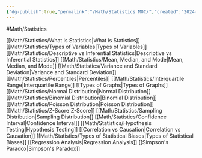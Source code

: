 ```yaml
---
{"dg-publish":true,"permalink":"/Math/Statistics MOC/","created":"2024-11-09T13:43:28.268-05:00","updated":"2024-11-17T02:23:53.405-05:00"}
---
```



#Math/Statistics 

[[Math/Statistics/What is Statistics\|What is Statistics]]
[[Math/Statistics/Types of Variables\|Types of Variables]]
[[Math/Statistics/Descriptive vs Inferential Statistics\|Descriptive vs Inferential Statistics]]
[[Math/Statistics/Mean, Median, and Mode\|Mean, Median, and Mode]]
[[Math/Statistics/Variance and Standard Deviation\|Variance and Standard Deviation]]
[[Math/Statistics/Percentiles\|Percentiles]]
[[Math/Statistics/Interquartile Range\|Interquartile Range]]
[[Types of Graphs\|Types of Graphs]]
[[Math/Statistics/Normal Distribution\|Normal Distribution]]
[[Math/Statistics/Binomial Distribution\|Binomial Distribution]]
[[Math/Statistics/Poisson Distribution\|Poisson Distribution]]
[[Math/Statistics/Z-Score\|Z-Score]]
[[Math/Statistics/Sampling Distribution\|Sampling Distribution]]
[[Math/Statistics/Confidence Interval\|Confidence Interval]]
[[Math/Statistics/Hypothesis Testing\|Hypothesis Testing]]
[[Correlation vs Causation\|Correlation vs Causation]]
[[Math/Statistics/Types of Statistical Biases\|Types of Statistical Biases]]
[[Regression Analysis\|Regression Analysis]]
[[Simpson's Paradox\|Simpson's Paradox]]

